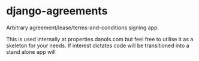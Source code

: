 django-agreements
=================

Arbitrary agreement/lease/terms-and-conditions signing app.

This is used internally at properties.danols.com but feel free to utilise it as a 
skeleton for your needs. If interest dictates code will be transitioned into a stand alone app will
